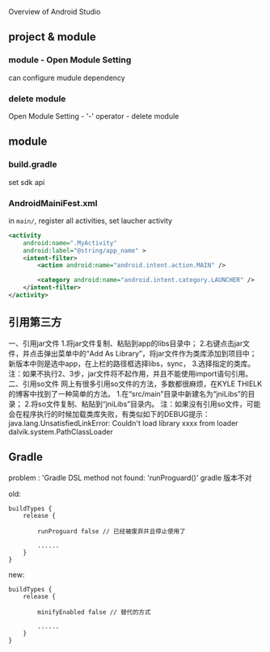 Overview of Android Studio

## project & module

### module - Open Module Setting 

can configure mudule dependency

### delete module

Open Module Setting - '-' operator - delete module

## module

### build.gradle

set sdk api

### AndroidMainiFest.xml

in `main/`, register all activities, set laucher activity
```xml
<activity
    android:name=".MyActivity"
    android:label="@string/app_name" >
    <intent-filter>
        <action android:name="android.intent.action.MAIN" />

        <category android:name="android.intent.category.LAUNCHER" />
    </intent-filter>
</activity>
```

## 引用第三方
一、引用jar文件
    1.将jar文件复制、粘贴到app的libs目录中；
    2.右键点击jar文件，并点击弹出菜单中的“Add As Library”，将jar文件作为类库添加到项目中；新版本中则是选中app，在上栏的路径框选择libs，sync，
    3.选择指定的类库。
    注：如果不执行2、3步，jar文件将不起作用，并且不能使用import语句引用。
二、引用so文件
    网上有很多引用so文件的方法，多数都很麻烦，在KYLE THIELK的博客中找到了一种简单的方法。
    1.在“src/main”目录中新建名为“jniLibs”的目录；
    2.将so文件复制、粘贴到“jniLibs”目录内。
    注：如果没有引用so文件，可能会在程序执行的时候加载类库失败，有类似如下的DEBUG提示：
    java.lang.UnsatisfiedLinkError: Couldn't load library xxxx from loader dalvik.system.PathClassLoader


## Gradle

problem  :  'Gradle DSL method not found: 'runProguard()'
gradle 版本不对

old:
```
buildTypes {
    release {

        runProguard false // 已经被废弃并且停止使用了

        ......
    }
}
```
new:
```
buildTypes {
    release {

        minifyEnabled false // 替代的方式

        ......
    }
}
```




